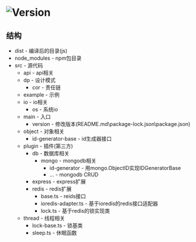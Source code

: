 # ![Version](https://img.shields.io/badge/version-0.0.13-green.svg)

## 结构
* dist - 编译后的目录(js)
* node_modules - npm包目录
* src - 源代码
  * api - api相关
  * dp - 设计模式
    * cor - 责任链
  * example - 示例
  * io - io相关
    * os - 系统io
  * main - 入口
    * version - 修改版本(README.md\package-lock.json\package.json)
  * object - 对象相关
    * id-generator-base - id生成器接口
  * plugin - 插件(第三方)
    * db - 数据库相关
      * mongo - mongodb相关
        * id-generator - 用mongo.ObjectID实现IDGeneratorBase
        * ... - mongodb CRUD
    * express - express扩展
    * redis - redis扩展
      * base.ts - reids接口
      * ioredis-adapter.ts - 基于ioredis的redis接口适配器
      * lock.ts - 基于redis的锁实现类
  * thread - 线程相关
    * lock-base.ts - 锁基类
    * sleep.ts - 休眠函数
